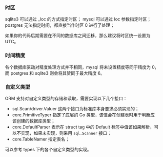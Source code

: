 ### 时区

sqlite3 可以通过 _loc 的方式指定时区；
mysql 可以通过 loc 参数指定时区；
postgres 无法指定时间，都直接当作时区 0 进行了处理；

如果你的代码后期需要在不同的数据库之间迁移，那么建议将时区统一设置为 UTC。

### 时间精度

各个数据库驱动对精度处理方式并不相同，mysql 将未设置精度等同于精度为 0，而
postgres 和 sqlite3 则会将其赞同于最大精度 6。

### 自定义类型

ORM 支持对自定义类型的存储和读取，需要实现以下几个接口：

- sql.Scan/driver.Valuer 这两个接口为标准库本身要求必须实现的；
- core.PrimitiveTyper 指定了底层的 Go 类型，该值会在创建表时用于判断应该创建的数据库类型；
- core.DefaultParser 表示在 struct tag 中的 Default 标签中值该如果解析，可以不实现，如果未实现，则采用 `sql.Scanner` 接口；
- core.TableNamer 指定表名；

可以参考 types 下的各个自定义类型的实现。
